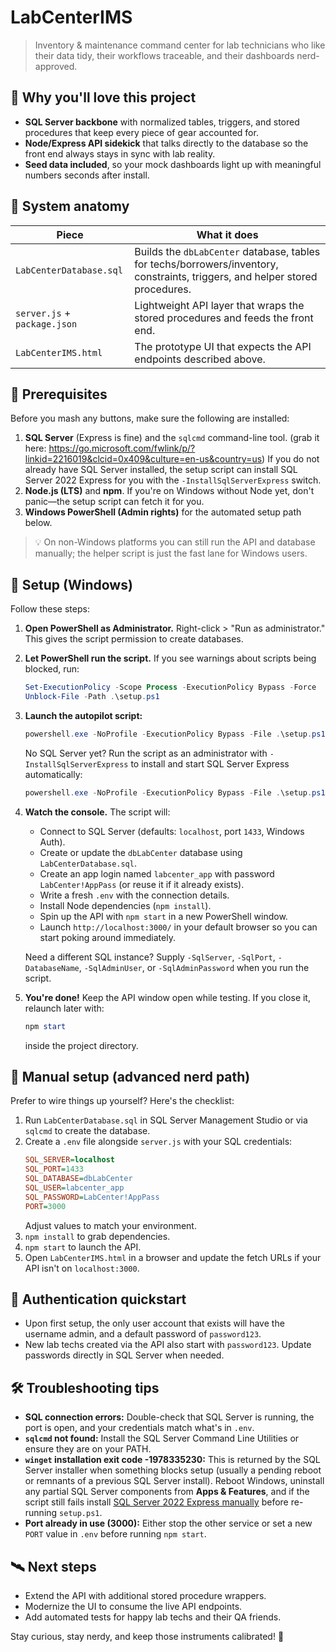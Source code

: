 # LabCenterIMS

> Inventory & maintenance command center for lab technicians who like their data tidy, their workflows traceable, and their dashboards nerd-approved.

## 🧪 Why you'll love this project
- **SQL Server backbone** with normalized tables, triggers, and stored procedures that keep every piece of gear accounted for.
- **Node/Express API sidekick** that talks directly to the database so the front end always stays in sync with lab reality.
- **Seed data included**, so your mock dashboards light up with meaningful numbers seconds after install.

## 🧬 System anatomy
| Piece | What it does |
| --- | --- |
| `LabCenterDatabase.sql` | Builds the `dbLabCenter` database, tables for techs/borrowers/inventory, constraints, triggers, and helper stored procedures. |
| `server.js` + `package.json` | Lightweight API layer that wraps the stored procedures and feeds the front end. |
| `LabCenterIMS.html` | The prototype UI that expects the API endpoints described above. |

## 🧰 Prerequisites
Before you mash any buttons, make sure the following are installed:

1. **SQL Server** (Express is fine) and the `sqlcmd` command-line tool. (grab it here: https://go.microsoft.com/fwlink/p/?linkid=2216019&clcid=0x409&culture=en-us&country=us) If you do not already have SQL Server installed, the setup script can install SQL Server 2022 Express for you with the `-InstallSqlServerExpress` switch.
2. **Node.js (LTS)** and **npm**. If you're on Windows without Node yet, don't panic—the setup script can fetch it for you.
3. **Windows PowerShell (Admin rights)** for the automated setup path below.

> 💡 On non-Windows platforms you can still run the API and database manually; the helper script is just the fast lane for Windows users.

## 🚀 Setup (Windows)
Follow these steps:

1. **Open PowerShell as Administrator.** Right-click > "Run as administrator." This gives the script permission to create databases.
2. **Let PowerShell run the script.** If you see warnings about scripts being blocked, run:
   ```powershell
   Set-ExecutionPolicy -Scope Process -ExecutionPolicy Bypass -Force
   Unblock-File -Path .\setup.ps1
   ```
3. **Launch the autopilot script:**
   ```powershell
   powershell.exe -NoProfile -ExecutionPolicy Bypass -File .\setup.ps1
   ```
   No SQL Server yet? Run the script as an administrator with `-InstallSqlServerExpress` to install and start SQL Server Express automatically:
   ```powershell
   powershell.exe -NoProfile -ExecutionPolicy Bypass -File .\setup.ps1 -InstallSqlServerExpress
   ```
4. **Watch the console.** The script will:
   - Connect to SQL Server (defaults: `localhost`, port `1433`, Windows Auth).
   - Create or update the `dbLabCenter` database using `LabCenterDatabase.sql`.
   - Create an app login named `labcenter_app` with password `LabCenter!AppPass` (or reuse it if it already exists).
   - Write a fresh `.env` with the connection details.
   - Install Node dependencies (`npm install`).
   - Spin up the API with `npm start` in a new PowerShell window.
   - Launch `http://localhost:3000/` in your default browser so you can start poking around immediately.

   Need a different SQL instance? Supply `-SqlServer`, `-SqlPort`, `-DatabaseName`, `-SqlAdminUser`, or `-SqlAdminPassword` when you run the script.

5. **You're done!** Keep the API window open while testing. If you close it, relaunch later with:
   ```powershell
   npm start
   ```
   inside the project directory.

## 🧗 Manual setup (advanced nerd path)
Prefer to wire things up yourself? Here's the checklist:

1. Run `LabCenterDatabase.sql` in SQL Server Management Studio or via `sqlcmd` to create the database.
2. Create a `.env` file alongside `server.js` with your SQL credentials:
   ```ini
   SQL_SERVER=localhost
   SQL_PORT=1433
   SQL_DATABASE=dbLabCenter
   SQL_USER=labcenter_app
   SQL_PASSWORD=LabCenter!AppPass
   PORT=3000
   ```
   Adjust values to match your environment.
3. `npm install` to grab dependencies.
4. `npm start` to launch the API.
5. Open `LabCenterIMS.html` in a browser and update the fetch URLs if your API isn't on `localhost:3000`.

## 🔐 Authentication quickstart
- Upon first setup, the only user account that exists will have the username admin, and a default password of `password123`.
- New lab techs created via the API also start with `password123`. Update passwords directly in SQL Server when needed.

## 🛠️ Troubleshooting tips
- **SQL connection errors:** Double-check that SQL Server is running, the port is open, and your credentials match what's in `.env`.
- **`sqlcmd` not found:** Install the SQL Server Command Line Utilities or ensure they are on your PATH.
- **`winget` installation exit code -1978335230:** This is returned by the SQL Server installer when something blocks setup (usually a pending reboot or remnants of a previous SQL Server install). Reboot Windows, uninstall any partial SQL Server components from **Apps & Features**, and if the script still fails install [SQL Server 2022 Express manually](https://go.microsoft.com/fwlink/p/?linkid=2216019&clcid=0x409&culture=en-us&country=us) before re-running `setup.ps1`.
- **Port already in use (3000):** Either stop the other service or set a new `PORT` value in `.env` before running `npm start`.

## 🛰️ Next steps
- Extend the API with additional stored procedure wrappers.
- Modernize the UI to consume the live API endpoints.
- Add automated tests for happy lab techs and their QA friends.

Stay curious, stay nerdy, and keep those instruments calibrated! 🧪

